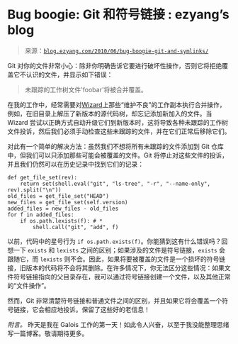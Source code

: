 <!--yml

category: 未分类

date: 2024-07-01 18:18:17

-->

# Bug boogie: Git 和符号链接 : ezyang’s blog

> 来源：[`blog.ezyang.com/2010/06/bug-boogie-git-and-symlinks/`](http://blog.ezyang.com/2010/06/bug-boogie-git-and-symlinks/)

Git 对你的文件非常小心：除非你明确告诉它要进行破坏性操作，否则它将拒绝覆盖它不认识的文件，并显示如下错误：

> 未跟踪的工作树文件'foobar'将被合并覆盖。

在我的工作中，经常需要对[Wizard](http://scripts.mit.edu/wizard)上那些“维护不良”的工作副本执行合并操作，例如，在旧目录上解压了新版本的源代码树，却忘记添加新加入的文件。当 Wizard 尝试以正确方式自动升级它们到新版本时，这将导致各种未跟踪的工作树文件投诉，然后我们必须手动检查这些未跟踪的文件，并在它们正常后移除它们。

对此有一个简单的解决方法：虽然我们不想将所有未跟踪的文件添加到 Git 仓库中，但我们可以只添加那些可能会被覆盖的文件。Git 将停止对这些文件的投诉，并且我们仍然可以在历史记录中找到它们的记录：

```
def get_file_set(rev):
    return set(shell.eval("git", "ls-tree", "-r", "--name-only", rev).split("\n"))
old_files = get_file_set("HEAD")
new_files = get_file_set(self.version)
added_files = new_files - old_files
for f in added_files:
    if os.path.lexists(f): # *
        shell.call("git", "add", f)

```

以前，代码中的星号行为 `if os.path.exists(f)`。你能猜到这有什么错误吗？回想一下 `exists` 和 `lexists` 之间的区别；如果涉及的文件是符号链接，`exists` 会跟随它，而 `lexists` 则不会。因此，如果将要被覆盖的文件是一个损坏的符号链接，旧版本的代码将不会将其删除。在许多情况下，你无法区分这些情况：如果文件符号链接指向的父目录存在，我可以通过符号链接创建一个文件，以及其他正常的“文件操作”。

然而，Git 非常清楚符号链接和普通文件之间的区别，并且如果它将会覆盖一个符号链接，它会相应地投诉。保留了这些好的老信息！

*附言。* 昨天是我在 Galois 工作的第一天！如此令人兴奋，以至于我没能整理思绪写一篇博客。敬请期待更多。

